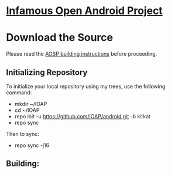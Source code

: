[Infamous Open Android Project](http://www.infamousdevelopment.com/)
====================================


Download the Source
===================

Please read the [AOSP building instructions](http://source.android.com/source/index.html) before proceeding.

Initializing Repository
-----------------------

To initialize your local repository using my trees, use the following command:

*   mkdir ~/IOAP
*   cd ~/IOAP
*   repo init -u https://github.com/IOAP/android.git -b kitkat
*   repo sync


Then to sync:

*   repo sync -j16

Building:
----------

    
    

